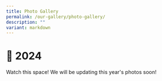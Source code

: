 ```yaml
---
title: Photo Gallery
permalink: /our-gallery/photo-gallery/
description: ""
variant: markdown
---
```

# 📸 2024

Watch this space! We will be updating this year's photos soon!

<!-- Click on the following links for photographs of our various school activities! -->